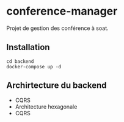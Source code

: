 # conference-manager

Projet de gestion des conférence à soat.

## Installation

    cd backend
    docker-compose up -d
    

## Archirtecture du backend
* CQRS
* Architecture hexagonale
* CQRS


